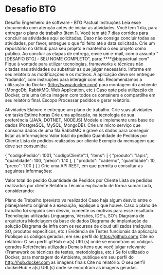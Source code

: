 # Desafio BTG 
Desafio Engenheiro de software - BTG Pactual
Instruções
Leia esse documento com atenção antes de iniciar as atividades.
Você tem 1 dia, para entregar o plano de trabalho (item 1).
Você tem até 7 dias corridos para concluir as atividades aqui solicitadas. Caso não consiga concluir todas as atividades, por favor, entregue o que foi feito até a data solicitada.
Crie um repositório no Github para seu projeto e mantenha o seu projeto como público.
Ao concluir as etapas de entrega, envie um e-mail, com o assunto "[DESAFIO BTG] - SEU NOME COMPLETO", para: ****@btgpactual.com"
Fique à vontade para utilizar tecnologias, frameworks e técnicas não citadas nas atividades ou substituir as que julgar necessário. Informe em seu relatório as modificações e os motivos.
A aplicação deve ser entregue “rodando”, com instruções para interagir com ela.
Recomendamos a utilização do Docker (http://www.docker.com) para montagem do ambiente (MongoDb, RabbitMQ, Web Application, etc.) Caso opte pela utilização do Docker, crie uma única imagem com todos os containers e compartilhe em seu relatório final.
Escopo
Processar pedidos e gerar relatório.

Atividades
Elabore e entregue um plano de trabalho.
Crie suas atividades em tasks
Estime horas
Crie uma aplicação, na tecnologia de sua preferência (JAVA, DOTNET, NODEJS)
Modele e implemente uma base de dados (PostgreSQL, MySQL, MongoDB).
Crie um micro serviço que consuma dados de uma fila RabbitMQ e grave os dados para conseguir listar as informações:
Valor total do pedido
Quantidade de Pedidos por Cliente
Lista de pedidos realizados por cliente
Exemplo da mensagem que deve ser consumida:

   {
       "codigoPedido": 1001,
       "codigoCliente":1,
       "itens": [
           {
               "produto": "lápis",
               "quantidade": 100,
               "preco": 1.10
           },
           {
               "produto": "caderno",
               "quantidade": 10,
               "preco": 1.00
           }
       ]
   }
Crie uma API REST, em que permita o consultar as seguintes informações:

Valor total do pedido
Quantidade de Pedidos por Cliente
Lista de pedidos realizados por cliente
Relatório Técnico explicando de forma sumarizada, considerando:

Plano de Trabalho (previsto vs realizado)
Caso haja algum desvio entre o planejamento original e a execução, explique o que houve.
Caso o plano de trabalho foi seguido sem desvio, comente os motivos para esse resultado.
Tecnologias utilizadas
Linguagens, Versões, IDE's, SO's
Diagrama de arquitetura
Modelagem da base de dados
Diagrama de implantação da solução
Diagrama de infra com os recursos de cloud utilizados (máquina, SO, produtos específicos, etc.)
Evidência de Testes funcionais da aplicação
Publique os códigos gerados, em seu perfil do https://github.com/
Cite no relatório:
O seu perfil gitHub e a(s) URL(s) onde se encontram os códigos gerados
Referências utilizadas
Demais itens que você julgar relevante (Framework ou técnicas de testes, metodologias, etc.)
Se foi utilizado o Docker, para montagem do Ambiente, publique em seu perfil do http://hub.docker.com as imagens finais
Cite no relatório: O seu perfil dockerHub e a(s) URL(s) onde se encontram as imagens geradas
